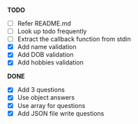 **TODO**

- [ ] Refer README.md
- [ ] Look up todo frequently
- [ ] Extract the callback function from stdin 
- [x] Add name validation
- [x] Add DOB validation
- [x] Add hobbies validation

**DONE**

- [x] Add 3 questions
- [x] Use object answers
- [x] Use array for questions
- [x] Add JSON file write questions